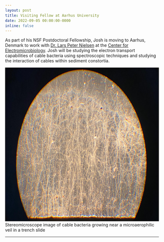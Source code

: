 ```yaml
---
layout: post
title: Visiting Fellow at Aarhus University
date: 2022-09-05 00:00:00-0000
inline: false
---
```


As part of his NSF Postdoctoral Fellowship, Josh is moving to Aarhus, Denmark to work with <a href = "https://pure.au.dk/portal/en/persons/lars-peter-nielsen(7b1f70e1-663b-4a12-b10c-a12dfc320c81).html">Dr. Lars Peter Nielsen</a> at the <a href="https://bio.au.dk/forskning/forskningscentre/center-for-elektromikrobiologi-cem/">Center for Electromicrobiology</a>. Josh will be studying the electron transport capabilities of cable bacteria using spectroscopic techniques and studying the interaction of cables within sediment constortia. 

<img src="/assets/img/CableTrench.png"  width="731" height="505">
Stereomicroscope image of cable bacteria growing near a microaerophilic veil in a trench slide

***
